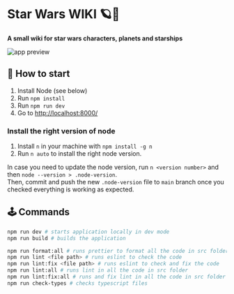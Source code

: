 # Star Wars WIKI 🪐📙

**A small wiki for star wars characters, planets and starships**

![app preview](https://user-images.githubusercontent.com/46030630/204901128-b516e5e4-d1e0-4f2a-bf9f-b500a81a7d59.gif)

## 🚀 How to start

1. Install Node (see below)
2. Run `npm install`
3. Run `npm run dev`
4. Go to [http://localhost:8000/](http://localhost:8000/)

### Install the right version of node

1. Install `n` in your machine with `npm install -g n`
2. Run `n auto` to install the right node version.

In case you need to update the node version, run `n <version number>` and then `node --version > .node-version`.\
Then, commit and push the new `.node-version` file to `main` branch once you checked everything is working as expected.

## 🕹 Commands

```bash
npm run dev # starts application locally in dev mode
npm run build # builds the application

npm run format:all # runs prettier to format all the code in src folder
npm run lint <file path> # runs eslint to check the code
npm run lint:fix <file path> # runs eslint to check and fix the code
npm run lint:all # runs lint in all the code in src folder
npm run lint:fix:all # runs and fix lint in all the code in src folder
npm run check-types # checks typescript files
```
